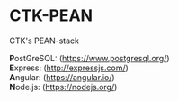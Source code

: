 # CTK-PEAN
CTK's PEAN-stack

**P**ostGreSQL: (https://www.postgresql.org/)  
**E**xpress: (http://expressjs.com/)  
**A**ngular: (https://angular.io/)  
**N**ode.js: (https://nodejs.org/)  
